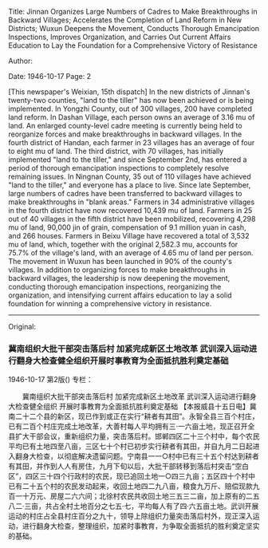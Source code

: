 Title: Jinnan Organizes Large Numbers of Cadres to Make Breakthroughs in Backward Villages; Accelerates the Completion of Land Reform in New Districts; Wuxun Deepens the Movement, Conducts Thorough Emancipation Inspections, Improves Organization, and Carries Out Current Affairs Education to Lay the Foundation for a Comprehensive Victory of Resistance

Author:

Date: 1946-10-17
Page: 2

[This newspaper's Weixian, 15th dispatch] In the new districts of Jinnan's twenty-two counties, "land to the tiller" has now been achieved or is being implemented. In Yongzhi County, out of 300 villages, 200 have completed land reform. In Dashan Village, each person owns an average of 3.16 mu of land. An enlarged county-level cadre meeting is currently being held to reorganize forces and make breakthroughs in backward villages. In the fourth district of Handan, each farmer in 23 villages has an average of four to eight mu of land. The third district, with 70 villages, has initially implemented "land to the tiller," and since September 2nd, has entered a period of thorough emancipation inspections to completely resolve remaining issues. In Ningnan County, 35 out of 110 villages have achieved "land to the tiller," and everyone has a place to live. Since late September, large numbers of cadres have been transferred to backward villages to make breakthroughs in "blank areas." Farmers in 34 administrative villages in the fourth district have now recovered 10,439 mu of land. Farmers in 25 out of 40 villages in the fifth district have been mobilized, recovering 4,298 mu of land, 90,000 jin of grain, compensation of 9.1 million yuan in cash, and 266 houses. Farmers in Beixu Village have recovered a total of 3,532 mu of land, which, together with the original 2,582.3 mu, accounts for 75.7% of the village's land, with an average of 4.65 mu of land per person. The movement in Wuxun has been launched in 90% of the county's villages. In addition to organizing forces to make breakthroughs in backward villages, the leadership is now deepening the movement, conducting thorough emancipation inspections, reorganizing the organization, and intensifying current affairs education to lay a solid foundation for winning a comprehensive victory in resistance.



<hr /> 

Original: 


### 冀南组织大批干部突击落后村  加紧完成新区土地改革  武训深入运动进行翻身大检查健全组织开展时事教育为全面抵抗胜利奠定基础

1946-10-17
第2版()
专栏：

　　冀南组织大批干部突击落后村
    加紧完成新区土地改革
    武训深入运动进行翻身大检查健全组织
    开展时事教育为全面抵抗胜利奠定基础
    【本报威县十五日电】冀南二十二个县的新区，现已作到或正在实行“耕者有其田”。永智全县三百个村庄，已有二百个村庄完成土地改革，大善村每人平均拥有三·一六亩土地，现正召开全县扩大干部会议，重新组织力量，突击落后村。邯郸四区二十三个村中，每个农民平均已有土地四至八亩，三区七十个村已初步实行耕者有其田，并自九月二日起进入翻身大检查，以彻底解决遗留问题。宁南县一一○村中已有三十五个村达到耕者有其田，并作到人人有房住，九月下旬以后，大批干部转移到落后村突击“空白区”，四区三十四个行政村的农民，现已追回土地一○四三九亩；五区四十个村中已有二十五个村的农民发动起来，收回土地四二九八亩，粮食九万斤、赔偿现款九百一十万元、房屋二六六间；北徐村农民共收回土地三五三二亩，加上原有的二五八二·三亩，共占全村土地百分之七五·七，平均每人有了四·六五亩土地。武训开展运动的村庄占全县村庄百分之九十，领导上除组织力量突击落后村外，现正深入运动，进行翻身大检查，整理组织，加紧时事教育，为争取全面抵抗的胜利奠定坚实的基础。
